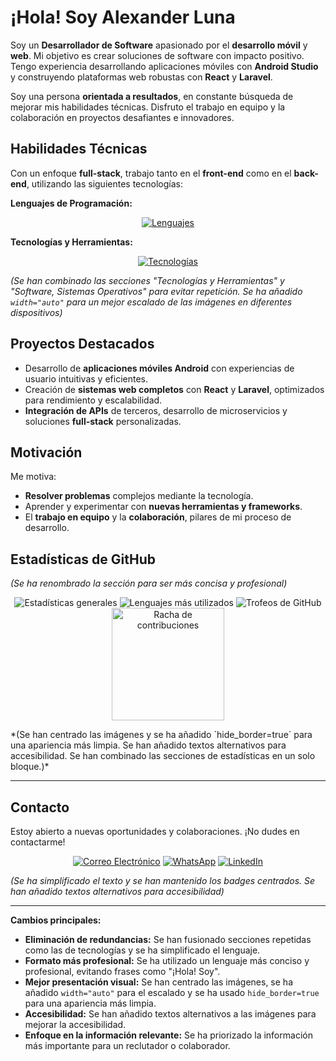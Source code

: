 # ¡Hola! Soy **Alexander Luna** 

Soy un **Desarrollador de Software** apasionado por el **desarrollo móvil** y **web**. Mi objetivo es crear soluciones de software con impacto positivo. Tengo experiencia desarrollando aplicaciones móviles con **Android Studio** y construyendo plataformas web robustas con **React** y **Laravel**. 

Soy una persona **orientada a resultados**, en constante búsqueda de mejorar mis habilidades técnicas. Disfruto el trabajo en equipo y la colaboración en proyectos desafiantes e innovadores.

##  Habilidades Técnicas

Con un enfoque **full-stack**, trabajo tanto en el **front-end** como en el **back-end**, utilizando las siguientes tecnologías:

**Lenguajes de Programación:**

<p align="center">
    <a href="https://alexanderdev-portafolio.vercel.app/"><img alt="Lenguajes" src="https://skillicons.dev/icons?i=html,css,js,php,py,java,ts,go" width="auto"></a>
</p>

**Tecnologías y Herramientas:**

<p align="center">
    <a href="https://alexanderdev-portafolio.vercel.app/"><img alt="Tecnologías" src="https://skillicons.dev/icons?i=bootstrap,tailwindcss,jquery,laravel,materialui,react,redux,kotlin,angular,wordpress,django,flask,azure,vite,npm,androidstudio,flutter,docker,github,git,linux,windows,ubuntu,debian,kali,gradle,arduino,netlify,nginx,postman,powershell,pycharm,phpstorm,stackoverflow,sublime,vscode,eclipse,postgres,mysql,mongodb,heroku,gcp,sqlite,firebase,codepen" width="auto"></a>
</p>

*(Se han combinado las secciones "Tecnologías y Herramientas" y "Software, Sistemas Operativos" para evitar repetición. Se ha añadido `width="auto"` para un mejor escalado de las imágenes en diferentes dispositivos)*

##  Proyectos Destacados

*   Desarrollo de **aplicaciones móviles Android** con experiencias de usuario intuitivas y eficientes.
*   Creación de **sistemas web completos** con **React** y **Laravel**, optimizados para rendimiento y escalabilidad.
*   **Integración de APIs** de terceros, desarrollo de microservicios y soluciones **full-stack** personalizadas.

##  Motivación

Me motiva:

*   **Resolver problemas** complejos mediante la tecnología.
*   Aprender y experimentar con **nuevas herramientas y frameworks**.
*   El **trabajo en equipo** y la **colaboración**, pilares de mi proceso de desarrollo.

##  Estadísticas de GitHub

*(Se ha renombrado la sección para ser más concisa y profesional)*

<p align="center">
    <img src="https://github-readme-stats.vercel.app/api?username=Alexander-Luna&show_icons=true&theme=github_dark&hide_border=true" alt="Estadísticas generales" />
    <img src="https://github-readme-stats.vercel.app/api/top-langs/?username=Alexander-Luna&theme=github_dark&layout=compact&hide_border=true" alt="Lenguajes más utilizados" />
    <img src="https://github-profile-trophy.vercel.app/?username=Alexander-Luna&theme=dracula&column=8&no-bg=true" alt="Trofeos de GitHub" />
    <img height="180em" src="https://github-readme-streak-stats.herokuapp.com/?user=Alexander-Luna&theme=github_dark&hide_border=true" alt="Racha de contribuciones" />
</p>
*(Se han centrado las imágenes y se ha añadido `hide_border=true` para una apariencia más limpia. Se han añadido textos alternativos para accesibilidad. Se han combinado las secciones de estadísticas en un solo bloque.)*

---

##  Contacto

Estoy abierto a nuevas oportunidades y colaboraciones. ¡No dudes en contactarme!

<p align="center">
    <a href="mailto:paulluna99@gmail.com"><img src="https://img.shields.io/badge/Email-Contact%20Me-blue?style=flat-square&logo=gmail" alt="Correo Electrónico"></a>
    <a href="https://wa.me/+593985726434"><img src="https://img.shields.io/badge/WhatsApp-Chat%20with%20Me-brightgreen?style=flat-square&logo=whatsapp" alt="WhatsApp"></a>
    <a href="https://www.linkedin.com/in/alexander-luna-arteaga/"><img src="https://img.shields.io/badge/LinkedIn-Profile-blue?style=flat-square&logo=linkedin" alt="LinkedIn"></a>
</p>

*(Se ha simplificado el texto y se han mantenido los badges centrados. Se han añadido textos alternativos para accesibilidad)*

---

**Cambios principales:**

*   **Eliminación de redundancias:** Se han fusionado secciones repetidas como las de tecnologías y se ha simplificado el lenguaje.
*   **Formato más profesional:** Se ha utilizado un lenguaje más conciso y profesional, evitando frases como "¡Hola! Soy".
*   **Mejor presentación visual:** Se han centrado las imágenes, se ha añadido `width="auto"` para el escalado y se ha usado `hide_border=true` para una apariencia más limpia.
*   **Accesibilidad:** Se han añadido textos alternativos a las imágenes para mejorar la accesibilidad.
*   **Enfoque en la información relevante:** Se ha priorizado la información más importante para un reclutador o colaborador.
